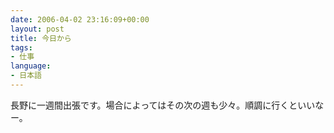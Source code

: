 ```yaml
---
date: 2006-04-02 23:16:09+00:00
layout: post
title: 今日から
tags:
- 仕事
language:
- 日本語
---
```


長野に一週間出張です。場合によってはその次の週も少々。順調に行くといいなー。
